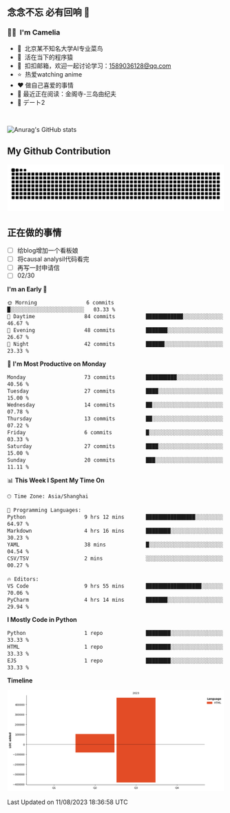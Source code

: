## 念念不忘 必有回响  👋
### 👨‍🔧&nbsp;&nbsp;I'm Camelia
- 🏢&nbsp;&nbsp;北京某不知名大学AI专业菜鸟
- 🦍&nbsp;&nbsp;活在当下的程序猿
- 💬&nbsp;&nbsp;扣扣邮箱，欢迎一起讨论学习：1589036128@qq.com
- ⭐️&nbsp;&nbsp;热爱watching anime
- ❤️ 做自己喜爱的事情
- 📖 最近正在阅读：金阁寺-三岛由纪夫
- 🎵 デート2

<br>

![Anurag's GitHub stats](https://github-readme-stats.vercel.app/api?username=abinzzz&count_private=true&show_icons=true&theme=tokyonight)


## My Github Contribution
![](https://github.com/abinzzz/abinzzz/blob/output/github-contribution-grid-snake.svg)

## 正在做的事情
- [ ] 给blog增加一个看板娘
- [ ] 将causal analysil代码看完
- [ ] 再写一封申请信
- [ ] 02/30
<!--START_SECTION:waka-->
**I'm an Early 🐤** 

```text
🌞 Morning                6 commits           █░░░░░░░░░░░░░░░░░░░░░░░░   03.33 % 
🌆 Daytime                84 commits          ████████████░░░░░░░░░░░░░   46.67 % 
🌃 Evening                48 commits          ███████░░░░░░░░░░░░░░░░░░   26.67 % 
🌙 Night                  42 commits          ██████░░░░░░░░░░░░░░░░░░░   23.33 % 
```
📅 **I'm Most Productive on Monday** 

```text
Monday                   73 commits          ██████████░░░░░░░░░░░░░░░   40.56 % 
Tuesday                  27 commits          ████░░░░░░░░░░░░░░░░░░░░░   15.00 % 
Wednesday                14 commits          ██░░░░░░░░░░░░░░░░░░░░░░░   07.78 % 
Thursday                 13 commits          ██░░░░░░░░░░░░░░░░░░░░░░░   07.22 % 
Friday                   6 commits           █░░░░░░░░░░░░░░░░░░░░░░░░   03.33 % 
Saturday                 27 commits          ████░░░░░░░░░░░░░░░░░░░░░   15.00 % 
Sunday                   20 commits          ███░░░░░░░░░░░░░░░░░░░░░░   11.11 % 
```


📊 **This Week I Spent My Time On** 

```text
🕑︎ Time Zone: Asia/Shanghai

💬 Programming Languages: 
Python                   9 hrs 12 mins       ████████████████░░░░░░░░░   64.97 % 
Markdown                 4 hrs 16 mins       ████████░░░░░░░░░░░░░░░░░   30.23 % 
YAML                     38 mins             █░░░░░░░░░░░░░░░░░░░░░░░░   04.54 % 
CSV/TSV                  2 mins              ░░░░░░░░░░░░░░░░░░░░░░░░░   00.27 % 

🔥 Editors: 
VS Code                  9 hrs 55 mins       ██████████████████░░░░░░░   70.06 % 
PyCharm                  4 hrs 14 mins       ███████░░░░░░░░░░░░░░░░░░   29.94 % 
```

**I Mostly Code in Python** 

```text
Python                   1 repo              ████████░░░░░░░░░░░░░░░░░   33.33 % 
HTML                     1 repo              ████████░░░░░░░░░░░░░░░░░   33.33 % 
EJS                      1 repo              ████████░░░░░░░░░░░░░░░░░   33.33 % 
```



**Timeline**

![Lines of Code chart](https://raw.githubusercontent.com/abinzzz/abinzzz/main/assets/bar_graph.png)


 Last Updated on 11/08/2023 18:36:58 UTC
<!--END_SECTION:waka-->


